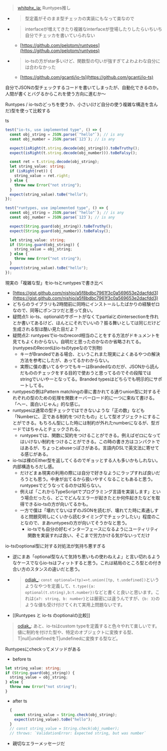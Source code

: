 
> [whitphx_ja:](https://twitter.com/whitphx_ja/status/1436946766167826437) Runtypes推し
- >  型定義がそのまま型チェッカの実装にもなって楽なので
- >  interfaceが増えてきたり複雑なinterfaceが登場したりしたらいちいち自分でチェッカを書いていられない
    - [https://github.com/pelotom/runtypes](https://github.com/pelotom/runtypes)
- > io-tsの方がstar多いけど、関数型の匂いが強すぎてよわよわな自分には合わなかった
    - [https://github.com/gcanti/io-ts](https://github.com/gcanti/io-ts)

自分でJSONの型チェックするコードを書いてしまったが、自動化できるのか。
人間が書くとバグるからこれを使う方向に進むか〜

Runtypes / io-tsのどっちを使うか、小さい(けど自分の使う複雑な構造を含んだ)型を使って比較する

ts

```typescript
test("io-ts, use implemented type", () => {
  const obj_string = JSON.parse(`"hello"`); // is any
  const obj_number = JSON.parse(`123`); // is any

  expect(isRight(t.string.decode(obj_string))).toBeTruthy();
  expect(isRight(t.string.decode(obj_number))).toBeFalsy();

  const ret = t.string.decode(obj_string);
  let string_value: string;
  if (isRight(ret)) {
    string_value = ret.right;
  } else {
    throw new Error("not string");
  }
  expect(string_value).toBe("hello");
});

test("runtypes, use implemented type", () => {
  const obj_string = JSON.parse(`"hello"`); // is any
  const obj_number = JSON.parse(`123`); // is any

  expect(String.guard(obj_string)).toBeTruthy();
  expect(String.guard(obj_number)).toBeFalsy();

  let string_value: string;
  if (String.guard(obj_string)) {
    string_value = obj_string;
  } else {
    throw new Error("not string");
  }
  expect(string_value).toBe("hello");
});
```


現実の「複雑な型」をio-tsとruntypesで書き比べ
- [https://gist.github.com/nishio/a5f8bdbc7961f3c0a569653e2dacfdd3](https://gist.github.com/nishio/a5f8bdbc7961f3c0a569653e2dacfdd3)
- どちらのライブラリも2時間前に同時にインストールしたばかりの経験ゼロなので、同等にポンコツだと思って良い。
- 疑問点1: io-ts、optionalのサポートがなくてpartialとのintersectionを作れとか書いてあるけど、ほんとにそれでいいの？振る舞いとしては同じだけど生成される型は酷い見た目だよ？
- 疑問点2: runtypesでio-tsのrecord相当のことをする方法がドキュメントを見てもよくわからない。自明だと思ったのかなのか省略されてる。(runtypesのRecordはio-tsのtypeなので別物)
    - キーがBrandedである場合、というこれまた現実によくあるやつの解決方法を参考にしたが、あってるかわからない。
    - 実際に僕の書いてるやつでもキーはBrandedなのだが、JSONから読んだもののチェックをする目的で使おうと思ってるのでその段階ではstringでいいやーとなってる。Branded typesはどちらでも明示的にサポートしてる。
- runtypesの側はPattern matchingの章に書かれてる通りunion型に対するそれぞれの型のための処理を関数オーバーロード的に一つに束ねて書ける。「へー、面白いじゃん」的な感じ。
- runtypesは通常の型チェックではできないような「正の数」なども「Numberに、正である制約をつけたもの」として型オブジェクトにすることができる。もちろん型にした時には制約が外れたnumberになるが、型ガードではちゃんとチェックされる。
    - runtypesでは、関数に契約をつけることができる。例えばゼロになってはいけない制約をつけることができる。この時の書き方はコンパクトではあるが、ちょっとabuseっぽさがある。言語内DSLで英文法に寄せてる感じがある。
- io-tsは裸のEither型を返してくるのでギョッとする人も多いかもしれない。内部構造もろだし感。
    - だけどまぁ現実の利用の際には自分で好きなようにラップすれば良いだろうとも思う。中身が出てるから扱いやすくなることもあると思う。runtypesでどうなってるのかは知らない。
    - 例えば「これからTypeScriptでプログラミング言語を実装します」という場合だったら、どこでどんなエラーが起きたとか何件起きたなどを取得できるio-tsの方が向いてるかも。
    - 一方で僕は「壊れてないはずのJSONを読むが、壊れてた時に素通しすると問題究明しにくいから読むタイミングでチェックしたい」程度のことなので、まあruntypesの方が向いてそうかなと思う。
        - io-tsでも自分の好むインターフェースになるようにユーティリティ関数を実装すれば良い、そこまで労力かける気がないってだけ

io-tsのoptional型に対する対処法が気持ち悪すぎる
- 逆にまあ「optional型なんて気持ち悪いもの使わねえよ」と言い切れるようなケースでならio-tsはフィットすると思う。これは結局のところ型との付き合い方のスタンスの違いだと思う。
- > [odiak_](https://twitter.com/odiak_/status/1438822559290589186): `const optional=(tp)=>t.union([tp, t.undefined])`というようなやつを定義して、`t.type({a: optional(t.string),b:t.number})`などと書くと良いと思います。これは`{a?: string, b: number}`とは厳密には違うんですが、`{b: 3}`のような値も受け付けてくれて実用上問題ないです。

- [[Runtypes と io-ts のoptionalの比較]]

> [odiak_](https://twitter.com/odiak_/status/1438823161064091651): あと、io-tsはcustom typeを定義すると色々やれて楽しいです。値に制約を付けた型や、特定のオブジェクトに変換する型、T|null|undefinedをT|undefinedに変換する型など。

Runtypesにcheckってメソッドがある
- before
ts

```typescript
let string_value: string;
if (String.guard(obj_string)) {
  string_value = obj_string;
} else {
  throw new Error("not string");
}
```

- after
ts

```typescript
  {
    const string_value = String.check(obj_string);
    expect(string_value).toBe("hello");
  }
  // const string_value = String.check(obj_number);
  // throws: `ValidationError: Expected string, but was number`
```

- 親切なエラーメッセージだ
